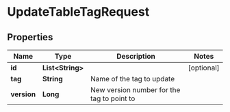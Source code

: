 

# UpdateTableTagRequest


## Properties

| Name | Type | Description | Notes |
|------------ | ------------- | ------------- | -------------|
|**id** | **List&lt;String&gt;** |  |  [optional] |
|**tag** | **String** | Name of the tag to update |  |
|**version** | **Long** | New version number for the tag to point to |  |



